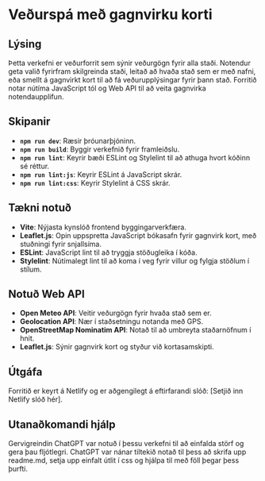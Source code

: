 # Veðurspá með gagnvirku korti

## Lýsing

Þetta verkefni er veðurforrit sem sýnir veðurgögn fyrir alla staði. Notendur geta valið fyrirfram skilgreinda staði, leitað að hvaða stað sem er með nafni, eða smellt á gagnvirkt kort til að fá veðurupplýsingar fyrir þann stað. Forritið notar nútíma JavaScript tól og Web API til að veita gagnvirka notendaupplifun.

## Skipanir

- **`npm run dev`**: Ræsir þróunarþjóninn.
- **`npm run build`**: Byggir verkefnið fyrir framleiðslu.
- **`npm run lint`**: Keyrir bæði ESLint og Stylelint til að athuga hvort kóðinn sé réttur.
- **`npm run lint:js`**: Keyrir ESLint á JavaScript skrár.
- **`npm run lint:css`**: Keyrir Stylelint á CSS skrár.

## Tækni notuð

- **Vite**: Nýjasta kynslóð frontend byggingarverkfæra.
- **Leaflet.js**: Opin uppspretta JavaScript bókasafn fyrir gagnvirk kort, með stuðningi fyrir snjallsíma.
- **ESLint**: JavaScript lint til að tryggja stöðugleika í kóða.
- **Stylelint**: Nútímalegt lint til að koma í veg fyrir villur og fylgja stöðlum í stílum.

## Notuð Web API

- **Open Meteo API**: Veitir veðurgögn fyrir hvaða stað sem er.
- **Geolocation API**: Nær í staðsetningu notanda með GPS.
- **OpenStreetMap Nominatim API**: Notað til að umbreyta staðarnöfnum í hnit.
- **Leaflet.js**: Sýnir gagnvirk kort og styður við kortasamskipti.

## Útgáfa

Forritið er keyrt á Netlify og er aðgengilegt á eftirfarandi slóð: [Setjið inn Netlify slóð hér].

## Utanaðkomandi hjálp
Gervigreindin ChatGPT var notuð í þessu verkefni til að einfalda störf og gera þau fljótlegri. ChatGPT var nánar tiltekið notað til þess að skrifa upp readme.md, setja upp einfalt útlit í css og hjálpa til með föll þegar þess þurfti. 
